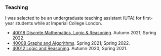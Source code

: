 ### Teaching


I was selected to be an undergraduate teaching assistant (UTA) for first-year students while at Imperial College London. 

* [40018 Discrete Mathematics, Logic & Reasoning](http://www.imperial.ac.uk/computing/current-students/courses/40018). Autumn 2021; Spring 2022.
* [40008 Graphs and Algorithms](http://www.imperial.ac.uk/computing/current-students/courses/40008). Spring 2021; Spring 2022.
* [40012 Logic and Reasoning](http://www.imperial.ac.uk/computing/current-students/courses/40012). Autumn 2020; Spring 2021.
